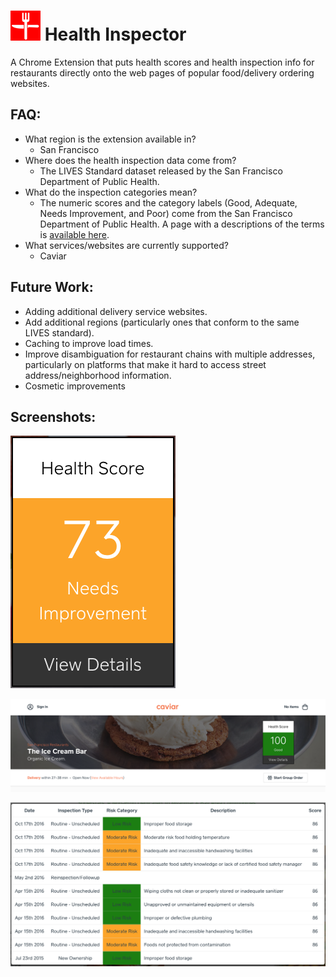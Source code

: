 # ![Logo](app/images/health-inspector-48x48.png) Health Inspector
A Chrome Extension that puts health scores and health inspection info for restaurants directly onto the web pages of popular food/delivery ordering websites.

## FAQ:
* What region is the extension available in?
  * San Francisco
* Where does the health inspection data come from?
  * The LIVES Standard dataset released by the San Francisco Department of Public Health.
* What do the inspection categories mean?
  * The numeric scores and the category labels (Good, Adequate, Needs Improvement, and Poor) come from the San Francisco Department of Public Health. A page with a descriptions of the terms is [available here](https://www.sfdph.org/dph/EH/Food/Score/default.asp).
* What services/websites are currently supported?
  * Caviar

## Future Work:
* Adding additional delivery service websites.
* Add additional regions (particularly ones that conform to the same LIVES standard).
* Caching to improve load times.
* Improve disambiguation for restaurant chains with multiple addresses, particularly on platforms that make it hard to access street address/neighborhood information.
* Cosmetic improvements

## Screenshots:
![Healthscore Badge - Needs Improvement](docs/images/01_healthscore_badge_needs_improvement.png)

![Healthscore Badge - Good - Injected into Caviar](docs/images/02_healthscore_badge_good_injected_caviar.png)

![Detail View](docs/images/03_adequate_details_view.png)

